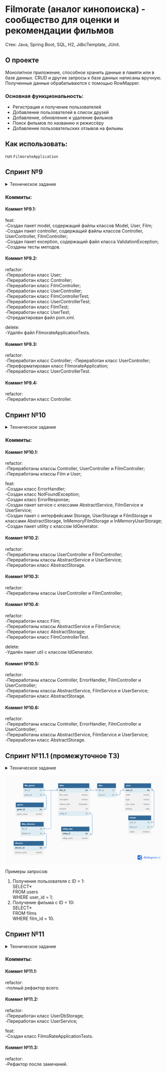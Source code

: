 # Filmorate (аналог кинопоиска) - сообщество для оценки и рекомендации фильмов
Стек: Java, Spring Boot, SQL, H2, JdbcTemplate, JUnit.

## О проекте
Монолитное приложение, способное хранить данные в памяти или в базе данных. CRUD и другие запросы к базе данных написаны вручную. Полученные данные обрабатываются с помощью RowMapper.

### Основная функциональность:
- Регистрация и получение пользователей
- Добавление пользователей в список друзей
- Добавление, обновление и удаление фильмов
- Поиск фильмов по названию и режиссёру
- Добавление пользовательских отзывов на фильмы

## Как использовать:
run `FilmorateApplication`

## Спринт №9
<details> <summary> Техническое задание </summary>  
Представьте, что после изучения сложной темы и успешного выполнения всех заданий вы решили отдохнуть и провести вечер за просмотром фильма. Вкусная еда уже готовится, любимый плед уютно свернулся на кресле — а вы всё ещё не выбрали, что же посмотреть!  
Фильмов много — и с каждым годом становится всё больше. Чем их больше, тем больше разных оценок. Чем больше оценок, тем сложнее сделать выбор. Однако не время сдаваться! Вы напишете бэкенд для сервиса, который будет работать с фильмами и оценками пользователей, а также возвращать топ-5 фильмов, рекомендованных к просмотру. Теперь ни вам, ни вашим друзьям не придётся долго размышлять, что посмотреть вечером.  
В этом спринте вы начнёте с малого, но очень важного: создадите каркас Spring Boot приложения Filmorate (от англ. film — «фильм» и rate — «оценивать»). В дальнейшем сервис будет обогащаться новым функционалом и с каждым спринтом становиться лучше благодаря вашим знаниям о Java. Скорее вперёд!  

### Предварительная настройка проекта  
В репозитории создайте ветку controllers-films-users. Разработку решения для первого спринта нужно вести в ней. Репозиторий при этом должен быть публичным.  
Создайте заготовку проекта с помощью Spring Initializr. Некоторые параметры вы найдёте в этой таблице, остальные заполните самостоятельно.  

Параметр Значение  
Group (организация)	ru.yandex.practicum  
Artifact (артефакт)	filmorate  
Name (название проекта)	filmorate  
Dependencies (зависимости)	Spring Web  

Ура! Проект сгенерирован. Теперь можно шаг за шагом реализовать приложение.  

### Модели данных  
Создайте пакет model. Добавьте в него два класса — Film и User. Это классы — модели данных приложения.  
У model.Film должны быть следующие свойства:  
- целочисленный идентификатор — id;
- название — name;
- описание — description;
- дата релиза — releaseDate;
- продолжительность фильма — duration.  

Свойства model.User:  
- целочисленный идентификатор — id;
- электронная почта — email;
- логин пользователя — login;
- имя для отображения — name;
- дата рождения — birthday.  

#### *Подсказка: про аннотацию @Data*  
*Используйте аннотацию @Data библиотеки Lombok — с ней будет меньше работы по созданию сущностей.*  

### Хранение данных  
Сейчас данные можно хранить в памяти приложения — так же, как вы поступили в случае с менеджером задач. Для этого используйте контроллер.  
В следующих спринтах мы расскажем, как правильно хранить данные в долговременном хранилище, чтобы они не зависели от перезапуска приложения.  

### REST-контроллеры  
Создайте два класса-контроллера. FilmController будет обслуживать фильмы, а UserController — пользователей. Убедитесь, что созданные контроллеры соответствуют правилам REST.  
Добавьте в классы-контроллеры эндпоинты с подходящим типом запроса для каждого из случаев.  
Для FilmController:  
- добавление фильма;
- обновление фильма;
- получение всех фильмов.  

Для UserController:  
- создание пользователя;
- обновление пользователя;
- получение списка всех пользователей.  

Эндпоинты для создания и обновления данных должны также вернуть созданную или изменённую сущность.  

#### *Подсказка: про аннотацию @RequestBody*  
*Используйте аннотацию @RequestBody, чтобы создать объект из тела запроса на добавление или обновление сущности.*  

### Валидация  
Проверьте данные, которые приходят в запросе на добавление нового фильма или пользователя. Эти данные должны соответствовать определённым критериям.   
Для Film:  
- название не может быть пустым;
- максимальная длина описания — 200 символов;
- дата релиза — не раньше 28 декабря 1895 года;
- продолжительность фильма должна быть положительной.  

Для User:  
- электронная почта не может быть пустой и должна содержать символ @;
- логин не может быть пустым и содержать пробелы;
- имя для отображения может быть пустым — в таком случае будет использован логин;
- дата рождения не может быть в будущем.  

#### *Подсказка: как обработать ошибки*  
*Для обработки ошибок валидации напишите новое исключение — например, ValidationException.*  

### Логирование  
Добавьте логирование для операций, которые изменяют сущности — добавляют и обновляют их. Также логируйте причины ошибок — например, если валидация не пройдена. Это считается хорошей практикой.  

#### *Подсказка: про логирование сообщений*  
Воспользуйтесь библиотекой slf4j для логирования и объявляйте логер для каждого класса — так будет сразу видно, где в коде выводится та или иная строка.  
*private final static Logger log = LoggerFactory.getLogger(Example.class);*  
Вы также можете применить аннотацию @Slf4j библиотеки Lombok, чтобы не создавать логер вручную.  

### Тестирование  
Добавьте тесты для валидации. Убедитесь, что она работает на граничных условиях.  

#### *Подсказка: на что обратить внимание при тестировании*  
*Проверьте, что валидация не пропускает пустые или неверно заполненные поля. Посмотрите, как контроллер реагирует на пустой запрос.*  

### Проверьте себя  
Так как у вашего API пока нет интерфейса, вы будете взаимодействовать с ним через веб-клиент. Мы подготовили набор тестовых данных — Postman коллекцию. С её помощью вы сможете протестировать ваше API: postman.json  

### Дополнительное задание*  
А теперь необязательное задание для самых смелых! Валидация, которую мы предлагаем реализовать в основном задании, — базовая. Она не покрывает всех возможных ошибок. Например, всё ещё можно создать пользователя с такой электронной почтой: это-неправильный?эмейл@.   
В Java есть инструменты для проверки корректности различных данных. С помощью аннотаций можно задать ограничения, которые будут проверяться автоматически. Для этого добавьте в описание сборки проекта следующую зависимость.  
*<dependency  
<groupId>org.springframework.boot</groupId>  
<artifactId>spring-boot-starter-validation</artifactId>  
</dependency*  

Теперь вы можете применить аннотацию @NotNull к полю класса-модели для проверки на null, @NotBlank — для проверки на пустую строку, @Email — для проверки на соответствие формату электронного адреса. Полный список доступных аннотаций можно найти в документации.  
Чтобы Spring не только преобразовал тело запроса в соответствующий класс, но и проверил корректность переданных данных, вместе с аннотацией @RequestBody нужно использовать аннотацию @Valid.  
*public createUser(@Valid @RequestBody User user)*  

Поздравляем: первый шаг навстречу уютным киновечерам сделан.  
Интересного вам программирования!  
</details>

### Коммиты:
#### Коммит №9.1:
feat:  
-Создан пакет model, содержащий файлы классов Model, User, Film;  
-Создан пакет controller, содержащий файлы классов Controller, UserController, FilmController;  
-Создан пакет exception, содержащий файл класса ValidationException;  
-Созданы тесты методов.  

#### Коммит №9.2:
refactor:  
-Переработан класс User;  
-Переработан класс Controller;  
-Переработан класс FilmController;  
-Переработан класс UserController;  
-Переработан класс FilmControllerTest;  
-Переработан класс UserControllerTest;  
-Переработан класс FilmTest;  
-Переработан класс UserTest;  
-Отредактирован файл pom.xml.  

delete:  
-Удалён файл FilmorateApplicationTests.  

#### Коммит №9.3:
refactor:  
-Переработан класс Controller;
-Переработан класс UserController;  
-Переформатирован класс FilmorateApplication;  
-Переработан класс UserControllerTest.  

#### Коммит №9.4:
refactor:  
-Переработан класс Controller.  

## Спринт №10  
<details> <summary> Техническое задание </summary>  
Настало время улучшить Filmorate. Чтобы составлять рейтинг фильмов, нужны отзывы пользователей. А для улучшения рекомендаций по просмотру хорошо бы объединить пользователей в комьюнити.  
По итогам прошлого спринта у вас получилась заготовка приложения. Программа может принимать, обновлять и возвращать пользователей и фильмы. В этот раз улучшим API приложения до соответствия REST, а также изменим архитектуру приложения с помощью внедрения зависимостей.  

### Наводим порядок в репозитории  
Для начала убедитесь в том, что ваша работа за предыдущий спринт слита с главной веткой main. Создайте новую ветку, которая будет называться add-friends-likes. Название ветки важно сохранить, потому что оно влияет на запуск тестов в GitHub.  

#### *Подсказка: про работу в Git*  
*Для слияния веток используйте команду merge.*  

### Архитектура
Начнём с переработки архитектуры. Сейчас вся логика приложения спрятана в контроллерах — изменим это. Вынесите хранение данных о фильмах и пользователях в отдельные классы. Назовём их «хранилищами» (англ. storage) — так будет сразу понятно, что они делают.  
- Создайте интерфейсы FilmStorage и UserStorage, в которых будут определены методы добавления, удаления и модификации объектов.   
- Создайте классы InMemoryFilmStorage и InMemoryUserStorage, имплементирующие новые интерфейсы, и перенесите туда всю логику хранения, обновления и поиска объектов.   
- Добавьте к InMemoryFilmStorage и InMemoryUserStorage аннотацию @Component, чтобы впоследствии пользоваться внедрением зависимостей и передавать хранилища сервисам. 

#### *Подсказка: про структуру проекта*  
*Чтобы объединить хранилища, создайте новый пакет storage. В нём будут только классы и интерфейсы, имеющие отношение к хранению данных. Например, ru.yandex.filmorate.storage.film.FilmStorage.*  

### Новая логика  
Пока у приложения нет никакой бизнес-логики, кроме валидации сущностей. Обеспечим возможность пользователям добавлять друг друга в друзья и ставить фильмам лайки.
- Создайте UserService, который будет отвечать за такие операции с пользователями, как добавление в друзья, удаление из друзей, вывод списка общих друзей. Пока пользователям не надо одобрять заявки в друзья — добавляем сразу. То есть если Лена стала другом Саши, то это значит, что Саша теперь друг Лены.
- Создайте FilmService, который будет отвечать за операции с фильмами, — добавление и удаление лайка, вывод 10 наиболее популярных фильмов по количеству лайков. Пусть пока каждый пользователь может поставить лайк фильму только один раз.
- Добавьте к ним аннотацию @Service — тогда к ним можно будет получить доступ из контроллера.  

#### *Подсказка: ещё про структуру*  
*По аналогии с хранилищами, объедините бизнес-логику в пакет service.*  

#### *Подсказка: про список друзей и лайки*  
*Есть много способов хранить информацию о том, что два пользователя являются друзьями. Например, можно создать свойство friends в классе пользователя, которое будет содержать список его друзей. Вы можете использовать такое решение или придумать своё.  
Для того чтобы обеспечить уникальность значения (мы не можем добавить одного человека в друзья дважды), проще всего использовать для хранения Set<Long> c  id друзей. Таким же образом можно обеспечить условие «один пользователь — один лайк» для оценки фильмов.*

### Зависимости  
Переделайте код в контроллерах, сервисах и хранилищах под использование внедрения зависимостей.
- Используйте аннотации @Service, @Component, @Autowired. Внедряйте зависимости через конструкторы классов.
- Классы-сервисы должны иметь доступ к классам-хранилищам. Убедитесь, что сервисы зависят от интерфейсов классов-хранилищ, а не их реализаций. Таким образом в будущем будет проще добавлять и использовать новые реализации с другим типом хранения данных.
- Сервисы должны быть внедрены в соответствующие контроллеры.

#### *Подсказка: @Service vs @Component*  
*@Component — аннотация, которая определяет класс как управляемый Spring. Такой класс будет добавлен в контекст приложения при сканировании. @Service не отличается по поведению, но обозначает более узкий спектр классов — такие, которые содержат в себе бизнес-логику и, как правило, не хранят состояние.*  

### Полный REST  
Дальше стоит заняться контроллерами и довести API до соответствия REST.
- С помощью аннотации @PathVariable добавьте возможность получать каждый фильм и данные о пользователях по их уникальному идентификатору: GET .../users/{id}.
- Добавьте методы, позволяющие пользователям добавлять друг друга в друзья, получать список общих друзей и лайкать фильмы. Проверьте, что все они работают корректно.
  - PUT /users/{id}/friends/{friendId} — добавление в друзья.
  - DELETE /users/{id}/friends/{friendId} — удаление из друзей.
  - GET /users/{id}/friends — возвращаем список пользователей, являющихся его друзьями.
  - GET /users/{id}/friends/common/{otherId} — список друзей, общих с другим пользователем.
  - PUT /films/{id}/like/{userId} — пользователь ставит лайк фильму.
  - DELETE /films/{id}/like/{userId} — пользователь удаляет лайк.
  - GET /films/popular?count={count} — возвращает список из первых count фильмов по количеству лайков. Если значение параметра count не задано, верните первые 10.
- Убедитесь, что ваше приложение возвращает корректные HTTP-коды.
  - 400 — если ошибка валидации: ValidationException;
  - 404 — для всех ситуаций, если искомый объект не найден;
  - 500 — если возникло исключение.

#### *Подсказка*  
*Настройте ExceptionHandler для централизованной обработки ошибок.*  

### Тестирование  
Убедитесь, что приложение работает, — протестируйте его с помощью Postman: postman.json.   
Ого! Оцените, как Filmorate быстро растёт, — все компоненты занимают свои места, проявляется настоящая бизнес-логика. Любители кино потирают руки. Удачной разработки!  
</details>

### Коммиты:
#### Коммит №10.1:
refactor:  
-Переработаны классы Controller, UserController и FilmController;  
-Переработаны классы Film и User;  

feat:  
-Создан класс ErrorHandler;  
-Создан класс NotFoundException;  
-Создан класс ErrorResponse;  
-Создан пакет service с классами AbstractService, FilmService и UserService;  
-Создан пакет с интерфейсами Storage, UserStorage и FilmStorage и классами AbstractStorage, InMemoryFilmStorage и InMemoryUserStorage;  
-Создан пакет utility с классом IdGenerator.  

#### Коммит №10.2:  
refactor:  
-Переработаны классы UserController и FilmController;  
-Переработаны классы AbstractService и UserService;  
-Переработан класс AbstractStorage.

#### Коммит №10.3:
refactor:  
-Переработаны классы UserController и FilmController;  

#### Коммит №10.4:  
refactor:  
-Переработан класс Film;  
-Переработаны классы AbstractService и FilmService;  
-Переработан класс AbstractStorage;  
-Переработан класс FilmControllerTest.  

delete:  
-Удалён пакет util с классом IdGenerator.  

#### Коммит №10.5:
refactor:  
-Переработаны классы Controller, ErrorHandler, FilmController и UserController;  
-Переработаны классы AbstractService, FilmService и UserService;  
-Переработан класс AbstractStorage.  

#### Коммит №10.6:
refactor:  
-Переработаны классы Controller, ErrorHandler, FilmController и UserController;  
-Переработаны классы AbstractService, FilmService и UserService;  
-Переработан класс AbstractStorage.  

## Спринт №11.1 (промежуточное ТЗ)  
<details> <summary> Техническое задание </summary>  

### Задание для взаимопроверки  
Сейчас Filmorate хранит все данные в своей памяти. Это приводит к тому, что при перезапуске приложения его история и настройки сбрасываются. Вряд ли это обрадует пользователей!   
Итак, нам нужно, чтобы данные:  
- были доступны всегда,  
- находились в актуальном состоянии.  

А ещё важно, чтобы пользователи могли получать их быстро. Для этого вся информация должна храниться в базе данных.   
В этом задании вы будете проектировать базу данных для проекта, основываясь на уже существующей функциональности. Вносить какие-либо изменения в код не потребуется.  
Готовое решение отправьте своему партнёру по взаимопроверке из группы.  

*Если ваша работа не пройдёт проверку одногруппником, то ревьюер потратит одну попытку сдачи финального задания следующего спринта на проверку ER диаграммы, и у вас будет меньше попыток сдачи проекта Filmorate.*  

<details> <summary> Как проходит взаимопроверка </summary>  

### Загрузите решение  
Начните с загрузки файла с решением в ваш репозиторий на GitHub. Затем пригласите партнёра по взаимопроверке в приватный репозиторий — сделать это можно через меню Collaboration (англ. «сотрудничество»).  
Откройте настройки репозитория и введите логин партнёра: Settings → Repositories → Manage access → Invite a collaborator. Теперь отправьте ссылку на ваше решение одногруппнику в Пачке.  

*Решение нужно отправить не позднее указанного дедлайна. Когда проверка будет выполнена, не забудьте исключить одногруппника из репозитория — иначе у него останется полный доступ.*  

### Проверьте работу одногруппника  
Вы получили ссылку на репозиторий одногруппника — теперь можно оставлять комментарии к коду. Убедитесь, что код отвечает требованиям задания и code style, принятому в Практикуме.  
Ревью — ответственная задача. Представьте себя на месте другого студента и подумайте, какая обратная связь была бы наиболее полезна для него.  
Идеальный комментарий содержит:  
- Мягкие формулировки. Постарайтесь не использовать слово «нужно» (альтернатива — «лучше») и повелительное наклонение («сделай»). Лучше не перекладывать работу кода на его автора — «этот код делает» вместо «ты делаешь».  
- Развёрнутые объяснения.  
- Обоснование необходимости другого решения.  
- Встречные предложения — как сделать лучше.  
- Поясняющие ссылки на статьи и обсуждения.  

Например: *Здесь лучше использовать вот это — оно реализует такой-то функционал. А то работает медленнее.
[Пример кода. Поясняющая ссылка.]*  

### Оцените обратную связь  
По результатам ревью оцените, насколько полезные комментарии вы получили. Это поможет вашему партнёру быть более конструктивным ревьюером.  
Поделиться своими ощущениями от ревью вы можете в канале #java_neformal.  
</details>

### Изучение теории  
Прочтите следующие статьи, чтобы узнать, как проектировать базы данных:  
- «Нормализация баз данных простыми словами»,  
- «Ненормализованная форма или нулевая нормальная форма (UNF) базы данных»,  
- «Первая нормальная форма (1NF) базы данных»,  
- «Вторая нормальная форма (2NF) базы данных»,  
- «Третья нормальная форма (3NF) базы данных».  

Или посмотрите первые 19 минут видео «Нормальные формы баз данных: Объясняем на пальцах» — оно полностью дублирует статьи.  

Если вам захочется бросить себе вызов, советуем прочитать статьи на английском:  
- «What is Normalization in DBMS (SQL)? 1NF, 2NF, 3NF, BCNF Database with Example»,  
- «Normal Forms in DBMS».  

Это поможет набрать словарь технических терминов, который пригодится вам в будущем для чтения документации.  

### Доработка модели  
Прежде чем приступить к созданию схемы базы данных, нужно доработать модель приложения. Сейчас сущности, с которыми работает Filmorate, имеют недостаточно полей, чтобы получилось создать полноценную базу. Исправим это!  

#### Film  
1. Добавьте новое свойство — «жанр». У фильма может быть сразу несколько жанров, а у поля — несколько значений. Например, таких:  
- Комедия.  
- Драма.  
- Мультфильм.  
- Триллер.  
- Документальный.  
- Боевик.  
2. Ещё одно свойство — рейтинг Ассоциации кинокомпаний (англ. Motion Picture Association, сокращённо МРА). Эта оценка определяет возрастное ограничение для фильма. Значения могут быть следующими:  
- G — у фильма нет возрастных ограничений,  
- PG — детям рекомендуется смотреть фильм с родителями,  
- PG-13 — детям до 13 лет просмотр не желателен,  
- R — лицам до 17 лет просматривать фильм можно только в присутствии взрослого,  
- NC-17 — лицам до 18 лет просмотр запрещён.  

#### User 
1. Добавьте статус для связи «дружба» между двумя пользователями:  
2. неподтверждённая — когда один пользователь отправил запрос на добавление другого пользователя в друзья,  
3. подтверждённая — когда второй пользователь согласился на добавление.  

### Создание схемы базы данных  
Начните с таблиц для хранения пользователей и фильмов. При проектировании помните о том, что:  
- Каждый столбец таблицы должен содержать только одно значение. Хранить массивы значений или вложенные записи в столбцах нельзя.  
- Все неключевые атрибуты должны однозначно определяться ключом.  
- Все неключевые атрибуты должны зависеть только от первичного ключа, а не от других неключевых атрибутов.  
- База данных должна поддерживать бизнес-логику, предусмотренную в приложении. Подумайте о том, как будет происходить получение всех фильмов, пользователей. А как — топ N наиболее популярных фильмов. Или список общих друзей с другим пользователем.  

Теперь нарисуйте схему базы данных. Для этого можно использовать любой из следующих инструментов:  
1. dbdiagram.io.  
2. QuickDBD.  
3. Miro.  
4. Lucidchart.  
5. Diagrams.net.  

### Последние штрихи  
Прежде чем отправлять получившуюся схему на проверку:  
1. Скачайте диаграмму в виде картинки и добавьте в репозиторий. Убедитесь, что на изображении чётко виден текст.  
2. Добавьте в файл README.md ссылку на файл диаграммы. Если использовать разметку markdown, то схему будет видно непосредственно в README.md.  
3. Там же напишите небольшое пояснение к схеме: приложите примеры запросов для основных операций вашего приложения.  

#### *Подсказка*  
*Документы по разметке, которая поддерживается GitHub, лежат здесь.*  

Теперь можно отправлять схему на проверку и готовиться проверять работу одногруппника. Вы великолепны!  
</details>  

![er-diagram](er_diagram.png)  

Примеры запросов:  
1. Получение пользователя с ID = 1:  
   SELECT*  
   FROM users  
   WHERE user_id = 1;  
2. Получение фильма с ID = 10:  
   SELECT*  
   FROM films  
   WHERE film_id = 10.  

## Спринт №11
<details> <summary> Техническое задание </summary>  
Ура, практика! Пришло время усовершенствовать Filmorate с помощью полученных знаний о базах данных. На этот раз вы добавите ещё одну функциональность — сохранение состояния данных после перезапуска. Уже к концу задания у вас будет завершённое приложение для работы с фильмами и оценками пользователей. Внимание, мотор!  

### Организация  
В этом спринте вы будете работать в новой ветке. Назовите её add-database. Название ветки важно, потому что к ней привязаны тесты.   

### Создание базы данных  
В уроках спринта вы использовали PostgreSQL — популярную в индустрии базу данных. Однако сейчас вы будете работать с другой базой. Она называется H2. H2 не требует отдельной установки. Её можно встроить в приложение — достаточно добавить зависимость в сборку проекта. Использование встроенной базы данных упростит тестирование вашего приложения в GitHub.   
База будет работать в двух режимах:  
- В режиме тестирования H2 будет хранить данные в памяти. **Это позволит базе быстро запуститься на время тестов и удалить все тестовые данные после их завершения.  
- В рабочем режиме H2 будет хранить данные в файле на жёстком диске. Это не позволит рабочим данным потеряться между запусками.  

Почитайте, как использовать H2 со Spring Boot, в этой статье. Далее следуйте нашей инструкции:  
1. Добавьте в проект зависимости com.h2database.h2, org.springframework.boot.spring-boot-starter-data-jdbc и org.springframework.boot.spring-boot-starter-test.
2. Сконфигурируйте базу данных для рабочего режима с помощью файла настроек application.properties.
*spring.sql.init.mode=always  
'#' в jdbc-url укажите, что данные нужно сохранять в файл  
spring.datasource.url=jdbc:h2:file:./db/filmorate  
spring.datasource.driverClassName=org.h2.Driver  
spring.datasource.username=sa  
spring.datasource.password=password*  
3. Сформируйте структуру базы данных — для этого реализуйте схему, которую вы нарисовали в предыдущем спринте. Обратите внимание: база будет работать, пока работает само приложение. Чтобы подключиться к БД напрямую, используйте встроенный в IntelliJ IDEA функционал или клиент DBeaver.  
4. Не забудьте обновить модели данных в коде — добавьте новые поля.
5. Соберите SQL-запросы, формирующие структуру вашей базы, в отдельный файл в src/main/resources с названием schema.sql — так схема будет создаваться заново при каждом запуске приложения.  

#### *Подсказка: про файл schema.sql*  
*Включите в файл schema.sql создание таблиц. Если вам нужны некоторые данные в базе, их инициализация обычно описывается в файле data.sql — создайте его там же, где и schema.sql.  
Чтобы избежать ошибок, связанных с многократным применением скрипта к БД, добавьте условие IF NOT EXISTS при создании таблиц и индексов.*  

### Работа с DAO  
Таблицы созданы. Теперь можно заняться кодом, который будет отвечать за получение данных из базы.  
1. Вам пригодятся созданные ранее интерфейсы UserStorage и FilmStorage. Напишите для них новую имплементацию — например, UserDbStorage и FilmDbStorage. Эти классы будут DAO — объектами доступа к данным.  
2. Напишите в DAO соответствующие мапперы и методы, позволяющие сохранять пользователей и фильмы в базу данных и получать их из неё.

#### *Подсказка: про аннотацию @Qualifier*  
*Чтобы Spring мог работать с новыми компонентами и отличать их от старых хранилищ, воспользуйтесь аннотацией @Qualifier. Пример её использования можно найти в этой статье.*  

#### *Подсказка: как проверить, что база данных успешно настроена*  
*Убедитесь, что ваше приложение работает с базой данных. Создайте новый фильм и пользователя, а потом перезапустите проект — данные должны сохраниться в базе и быть доступны после перезапуска.*  

#### *Подсказка: как реализовать CRUD-операции с использованием JdbcTemplate*  
*В теме о работе с БД вы узнали, как делать выборку данных из базы с помощью SQL-запросов и JdbcTemplate. Для реализации методов, описанных в интерфейсах хранилищ, вам также потребуется добавлять новые данные и обновлять имеющиеся. Почитайте, как это сделать, в этой статье.*  

### Тестирование  
естировать приложение вручную — трудоёмкий процесс, который сопряжён со многими ограничениями. Использовать Postman-запросы проще, но такой способ не позволяет протестировать имплементацию методов.  
Вам предстоит реализовать интеграционное тестирование (англ. integration testing). С помощью него можно проверить работу приложения с зависимостями — например, с базой данных. Резидентная база данных обеспечит автономность ваших интеграционных тестов — перед каждым их запуском Spring будет создавать новую, чистую БД.  
Подробнее об этом виде тестирования мы расскажем в следующем модуле, но простейшую его реализацию вы выполните уже сейчас.  

@SpringBootTest
@AutoConfigureTestDatabase
@RequiredArgsConstructor(onConstructor_ = @Autowired)
class FilmoRateApplicationTests {
private final UserDbStorage userStorage;

@SpringBootTest
@AutoConfigureTestDatabase
@RequiredArgsConstructor(onConstructor_ = @Autowired)
class FilmoRateApplicationTests {
private final UserDbStorage userStorage;

    @SpringBootTest
    @AutoConfigureTestDatabase
    @RequiredArgsConstructor(onConstructor_ = @Autowired)
    class FilmoRateApplicationTests {
    private final UserDbStorage userStorage;
    
        @Test
        public void testFindUserById() {

            Optional<User> userOptional = userStorage.findUserById(1);

            assertThat(userOptional)
                     .isPresent()
                     .hasValueSatisfying(user ->
                             assertThat(user).hasFieldOrPropertyWithValue("id", 1)
                     );
        }
    } 

### Обратите внимание:  
- по аннотации @AutoConfigureTestDatabase Spring понимает, что перед запуском теста необходимо сконфигурировать тестовую БД вместо основной;
- аннотация @SpringBootTest, которой помечается класс с тестами, говорит о том, что перед запуском этих тестов необходим запуск всего приложения;
- аргумент аннотации @RequiredArgsConstructor указывает, что конструктор, созданный с помощью библиотеки Lombok, сможет получать зависимости через механизм @Autowired.  

Во время инициализации тестовой базы данных Spring прочитает SQL-запросы из стандартного файла schema.sql, который вы собрали в начале задания, и выполнит их для текущей базы данных. Этот скрипт должен создать схему в тестовой БД.  
Теперь можно написать интеграционные тесты для DAO-объектов приложения по примеру выше. С помощью них вы проверите, правильно ли работают ваши запросы к базе данных. Убедитесь, что все публичные методы хранилища покрыты тестами.  

### Доработка бизнес-логики  
Осталось несколько штрихов. Добавьте в код недостающие DAO-объекты, соответствующие вашей схеме, и завершите описание бизнес-логики. После этого протестируйте поведение программы.  
Поскольку в программе появились новые сущности, то нужно обеспечить доступ к ним. Добавьте следующие эндпоинты:  
1. Для получения списка всех жанров и по идентификатору.  
   GET /genres  
   GET /genres/{id}  
   // Пример возвращаемого значения  
   {  
   “id”: 1,  
   “name”: “Комедия”  
   }  
2. Для получения жанра и рейтинга по идентификатору:  
   GET /mpa  
   GET /mpa/{id}  
   // Пример возвращаемого значения  
   {  
   “id”: 1,  
   “name”: “G”  
   }  

При создании и получении фильмов достаточно передать список идентификаторов жанров и идентификатор рейтинга. Эти же данные должны передаваться при обновлении, создании и получении фильмов — если нужно, обновите эти эндпоинты.  
И последнее небольшое изменение: дружба должна стать односторонней. Это значит, что если какой-то пользователь оставил вам заявку в друзья, то он будет в списке ваших друзей, а вы в его — нет.  

#### *Подсказка-напоминание*  
*Не забудьте: у пользователей Filmorate должна быть возможность лайкать фильмы и добавлять друг друга в друзья с подтверждением дружбы.*  

### Финальный кадр  
Убедитесь, что ваше приложение работает правильно. Проверьте его дополнительно с помощью тестов Postman: sprint.json.  

⚠️ Эти же тесты запускаются в GitHub при создании pull request’а. Проверьте их локально, прежде чем делать pull request.  

Поздравляем! У вас получилось полноценное приложение, которое умеет обрабатывать и хранить данные о пользователях и их любимых фильмах. Выбрать что-нибудь для просмотра за ужином больше не составит труда. Вы снова на высоте. Хеппи-энд и титры!  
</details>

### Коммиты:
#### Коммит №11.1:  
refactor:  
-полный рефактор всего.  

#### Коммит №11.2:  
refactor:  
-Переработан класс UserDbStorage;  
-Переработан класс UserService;  

feat:  
-Создан класс FilmoRateApplicationTests.  

#### Коммит №11.3:  
refactor:  
-Рефактор после замечаний.  
